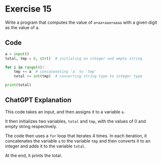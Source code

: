 # Exercise 15

Write a program that computes the value of `a+aa+aaa+aaaa` with a given digit as the value of a.

## Code
```python
a = input()
total, tmp = 0, str()  # initialing an integer and empty string

for i in range(4):
    tmp += a  # concatenating 'a' to 'tmp'
    total += int(tmp)  # converting string type to integer type

print(total)
```

## ChatGPT Explanation

This code takes an input, and then assigns it to a variable `a`.

It then initializes two variables, `total` and `tmp`, with the values of 0 and empty string respectively.

The code then uses a `for` loop that iterates 4 times. In each iteration, it concatenates the variable `a` to the variable `tmp` and then converts it to an integer and adds it to the variable `total`.

At the end, it prints the total.